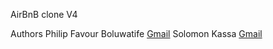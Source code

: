 AirBnB clone V4 

Authors
Philip Favour Boluwatife [Gmail](uniquefavour2002@gmail.com)
Solomon Kassa [Gmail](solomonmulu57@gmail.com)
